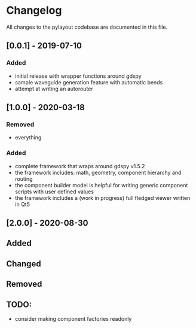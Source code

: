 # Changelog
All changes to the pylayout codebase are documented in this file.

## [0.0.1] - 2019-07-10
### Added
- initial release with wrapper functions around gdspy
- sample waveguide generation feature with automatic bends
- attempt at writing an autorouter

## [1.0.0] - 2020-03-18
### Removed
- everything
### Added
- complete framework that wraps around gdspy v1.5.2
- the framework includes: math, geometry, component hierarchy and routing
- the component builder model is helpful for writing generic component scripts with user defined values
- the framework includes a (work in progress) full fledged viewer written in Qt5

## [2.0.0] - 2020-08-30
## Added
## Changed
## Removed


## TODO:
- consider making component factories readonly